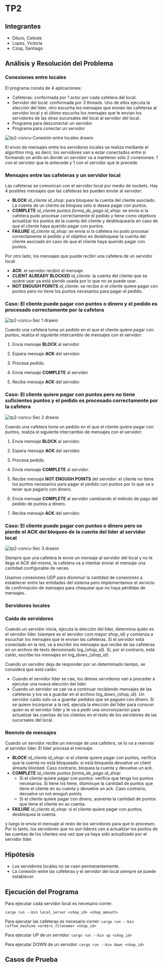 # **TP2**

## **Integrantes**

- Dituro, Celeste
- Lopez, Victoria
- Czop, Santiago

## **Análisis y Resolución del Problema**

### Conexiones entre locales

El programa consta de 4 aplicaciones:

- Cafeteras: conformada por 1 actor por cada cafetera del local.
- Servidor del local: conformada por 3 threads. Uno de ellos ejecuta la elección del lider, otro escucha los mensajes que envian las cafeteras al servidor local y el último escucha los mensajes que le envian los servidores de las otras sucursales del local al servidor del local.
- Programa para desconectar un servidor
- Programa para conectar un servidor

![tp2-concu-Conexión entre locales drawio](https://github.com/concurrentes-fiuba/2023-1c-tp2-concu-csv/assets/67125933/5da54256-d809-4e2c-9550-ccf699ca8411)

El envio de mensajes entre los servidores locales se realiza mediante el algoritmo ring, es decir, los servidores van a estar conectados entre sí formando un anillo en donde un servidor va a mantener sólo 2 conexiones: 1 con el servidor que le antecede y 1 con el servidor que le precede.

### Mensajes entre las cafeteras y un servidor local

Las cafeteras se comunican con el servidor local por medio de sockets. Hay 4 posibles mensajes que las cafeteras les pueden enviar al servidor:

- **BLOCK** *id_cliente* *id_shop*: para bloquear la cuenta del cliente asociado. La cuenta de un cliente se bloquea sólo si desea pagar con puntos.
- **COMPLETE** *id_cliente* *puntos* *forma_de_pago* *id_shop*: se envia si la cafetera pudo procesar correctamente el pedido y tiene como objetivos actualizar los puntos de la cuenta del cliente y desbloquearla en caso de que el cliente haya querido pagar con puntos.
- **FAILURE** *id_cliente* *id_shop*: se envia si la cafetera no pudo procesar correctamente el pedido y el objetivo es desbloquear la cuenta del cliente asociado en caso de que el cliente haya querido pagar con puntos.

Por otro lado, los mensajes que puede recibir una cafetera de un servidor local:

- **ACK**: el servidor recibió el mensaje.
- **CLIENT ALREADY BLOCKED** *id_cliente*: la cuenta del cliente que se quiere usar ya está siendo usada por lo que no se puede usar.
- **NOT ENOUGH POINTS** *id_cliente*: se recibe si el cliente quiere pagar con puntos pero no tiene los puntos necesarios para pagar el pedido.

### Caso: El cliente puede pagar con puntos o dinero y el pedido es procesado correctamente por la cafetera

![tp2-concu-Sec  1 drawio](https://github.com/concurrentes-fiuba/2023-1c-tp2-concu-csv/assets/67125933/f7ef1f9d-2c7c-432e-8df3-36c66f5a29c9)

Cuando una cafetera toma un pedido en el que el cliente quiere pagar con puntos, realiza el siguiente intercambio de mensajes con el servidor:

1. Envia mensaje **BLOCK** al servidor

2. Espera mensaje **ACK** del servidor.
  
3. Procesa pedido.

4. Envía mensaje **COMPLETE** al servidor

5. Recibe mensaje **ACK** del servidor.

### Caso: El cliente quiere pagar con puntos pero no tiene suficientes puntos y el pedido es procesado correctamente por la cafetera

![tp2-concu-Sec  2 drawio](https://github.com/concurrentes-fiuba/2023-1c-tp2-concu-csv/assets/67125933/0e14652e-fbbf-4732-a953-577744993c0e)

Cuando una cafetera toma un pedido en el que el cliente quiere pagar con puntos, realiza el siguiente intercambio de mensajes con el servidor:

1. Envia mensaje **BLOCK** al servidor.

2. Espera mensaje **ACK** del servidor.
  
3. Procesa pedido.

4. Envía mensaje **COMPLETE** al servidor.

5. Recibe mensaje **NOT ENOUGH POINTS** del servidor: el cliente no tiene los puntos necesarios para pagar el pedido con puntos por lo que va a tener que pagarlo con dinero.

6. Envía mensaje **COMPLETE** al servidor cambiando el método de pago del pedido de puntos a dinero.

7. Recibe mensaje **ACK** del servidor.

### Caso: El cliente puede pagar con puntos o dinero pero se pierde el ACK del bloqueo de la cuenta del lider al servidor local

![tp2-concu-Sec  3 drawio](https://github.com/concurrentes-fiuba/2023-1c-tp2-concu-csv/assets/67125933/e11c6e1c-0c54-4d3b-befb-13c5c1b6282c)

Siempre que una cafetera le envie un mensaje al servidor del local y no le llega el ACK del mismo, la cafetera va a intentar enviar el mensaje una cantidad configurable de veces.

Usamos conexiones UDP para disminuir la cantidad de conexiones a establecer entre las entidades del sistema pero implementamos el servicio de confirmación de mensajes para chequear que no haya pérdidas de mensajes.

### Servidores locales

### Caída de servidores

Cuando un servidor inicia, ejecuta la elección del lider, determina quién es el servidor lider (siempre es el servidor com mayor *shop_id*) y comienza a escuchar los mensajes que le envian las cafeteras. Si el servidor está conectado en la red, va a escribir los mensajes que recibe de las cafeteras en un archivo de texto denominado log_{*shop_id*}. Si, por el contrario, está caído, escribe los mensajes en log_down_{*shop_id*}.

Cuando un servidor deja de responder por un determinado tiempo, se considera que está caído:

- Cuando el servidor lider se cae, los demas servidores van a proceder a ejecutar una nueva elección del lider.
- Cuando un servidor se cae va a continuar recibiendo mensajes de las cafeteras y los va a guardar en el archivo log_down_{*shop_id*}. Un servidor caído solo va a guardar pedidos que se paguen con dinero. Si se quiere incorporar a la red, ejecuta la elección del lider para conocer quien es el servidor lider y le va a pedir una sincronización para actualizar las cuentas de los clientes en el resto de los servidores de las sucursales del local.

### Reenvio de mensajes

Cuando un servidor recibe un mensaje de una cafetera, se lo va a reenviar al servidor lider. El lider procesa el mensaje:

- **BLOCK** *id_cliente* *id_shop*: si el cliente quiere pagar con puntos, verifica que la cuenta no está bloqueado: si está bloqueda devuelve un client already blocked. Caso contrario, bloquea la cuenta y devuelve un ack.
- **COMPLETE** *id_cliente* *puntos* *forma_de_pago* *id_shop*:
  - Si el cliente quiere pagar con puntos: verifica que tenga los puntos necesarios. Si tiene los tiene, disminuye la cantidad de puntos que tiene el cliente en su cuenta y devuelve un ack. Caso contrario, devuelve un not enoguh points.
  - Si el cliente quiere pagar con dinero, aumenta la cantidad de puntos que tiene el cliente en su cuenta.
- **FAILURE** *id_cliente* *id_shop*: si el cliente quiere pagar con puntos, desbloquea la cuenta.

y luego le envia el mensaje al resto de los servidores para que lo procesen. Por lo tanto, los servidores que no son lideres van a actualizar los puntos de las cuentas de los clientes una vez que ya haya sido actualizado por el servidor lider.

## **Hipótesis**

- Los servidores locales no se caen permanentemente.
- La conexión entre las cafeteras y el servidor del local siempre se puede establecer.

## **Ejecución del Programa**

Para ejecutar cada servidor local es necesario correr:

```cargo run --bin local_server <shop_id> <shop_amount>```

Para ejecutar las cafeteras es necesario correr:
```cargo run --bin coffee_machine <orders_filename> <shop_id>```

Para ejecutar UP de un servidor:
```cargo run --bin up <shop_id>```

Para ejecutar DOWN de un servidor:
```cargo run --bin down <shop_id>```

## **Casos de Prueba**
